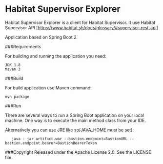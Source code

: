 # Habitat Supervisor Explorer
    
 Habitat Supervisor Explorer is a client for Habitat Supervisor. It use Habitat Supervisor API [https://www.habitat.sh/docs/glossary/#supervisor-rest-api]
  
 Application based on Spring Boot 2. 

###Requirements
   
 For building and running the application you need:

    JDK 1.8
    Maven 3

###Build
    
  For build application use Maven command:
  
    mvn package
         
###Run

 There are several ways to run a Spring Boot application on your local machine. One way is to execute the main method class from your IDE.
 
 Alternatively you can use JRE like so(JAVA_HOME must be set):
       
       java - jar artifact.war --bastion.endpoint=BastionURL --bastion.endpoint.bearer=BastionBearerToken
 
###Copyright
 Released under the Apache License 2.0. See the LICENSE file.    


